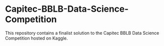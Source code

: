 # Capitec-BBLB-Data-Science-Competition
This repository contains a finalist solution to the Capitec BBLB Data Science Competition hosted on Kaggle. 

